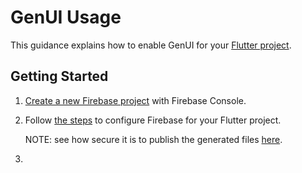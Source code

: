 # GenUI Usage

This guidance explains how to enable GenUI for your
[Flutter project](https://docs.flutter.dev/reference/create-new-app).

## Getting Started

1. [Create a new Firebase project](https://support.google.com/appsheet/answer/10104995) with Firebase Console.

1. Follow [the steps](https://firebase.google.com/docs/flutter/setup)
to configure Firebase for your Flutter project.

    NOTE: see how secure it is to publish the generated files
    [here](https://firebase.google.com/docs/projects/learn-more#config-files-objects).

1.



